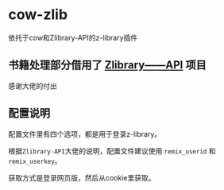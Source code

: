 # cow-zlib
依托于cow和Zlibrary-API的z-library插件


## 书籍处理部分借用了 [Zlibrary——API]("https://github.com/bipinkrish/Zlibrary-API", "Zlibrary-API") 项目
感谢大佬的付出

## 配置说明
配置文件里有四个选项，都是用于登录z-library。

根据`Zlibrary-API`大佬的说明，配置文件建议使用 `remix_userid` 和 `remix_userkey`。

获取方式是登录网页版，然后从cookie里获取。

